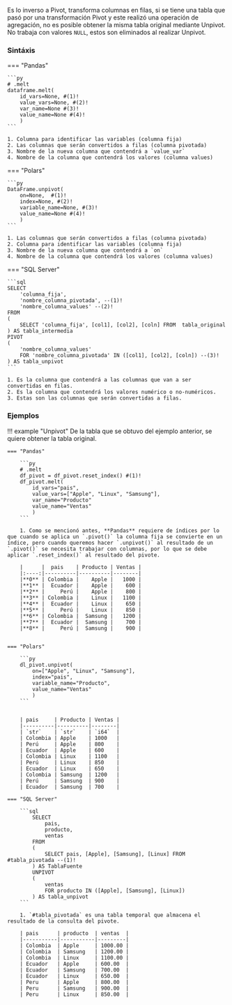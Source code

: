 Es lo inverso a Pivot, transforma columnas en filas, si se tiene una tabla que pasó por una transformación Pivot y este realizó una operación de agregación, no es posible obtener la misma tabla original mediante Unpivot. No trabaja con valores `NULL`, estos son eliminados al realizar Unpivot.

### Sintáxis

=== "Pandas"

    ```py
    # .melt
    dataframe.melt(
        id_vars=None, #(1)! 
        value_vars=None, #(2)!
        var_name=None #(3)!
        value_name=None #(4)!
        )
    ```

    1. Columna para identificar las variables (columna fija)
    2. Las columnas que serán convertidos a filas (columna pivotada)
    3. Nombre de la nueva columna que contendrá a `value_var`
    4. Nombre de la columna que contendrá los valores (columna values)

=== "Polars"

    ```py
    DataFrame.unpivot(
        on=None,  #(1)!  
        index=None, #(2)!  
        variable_name=None, #(3)!  
        value_name=None #(4)!  
        )
    ```

    1. Las columnas que serán convertidos a filas (columna pivotada)
    2. Columna para identificar las variables (columna fija)
    3. Nombre de la nueva columna que contendrá a `on`
    4. Nombre de la columna que contendrá los valores (columna values)

=== "SQL Server"

    ```sql
    SELECT 
        'columna_fija', 
        'nombre_columna_pivotada', --(1)!
        'nombre_columna_values' --(2)!
    FROM 
    (
        SELECT 'columna_fija', [col1], [col2], [coln] FROM  tabla_original
    ) AS tabla_intermedia
    PIVOT
    (
        'nombre_columna_values'
        FOR 'nombre_columna_pivotada' IN ([col1], [col2], [coln]) --(3)!
    ) AS tabla_unpivot
    ```

    1. Es la columna que contendrá a las columnas que van a ser convertidas en filas.
    2. Es la columna que contendrá los valores numérico o no-numéricos.
    3. Estas son las columnas que serán convertidas a filas.

### Ejemplos

!!! example "Unpivot"
    De la tabla que se obtuvo del ejemplo anterior, se quiere obtener la tabla original.

    === "Pandas"

        ```py
        # .melt
        df_pivot = df_pivot.reset_index() #(1)!
        df_pivot.melt(
            id_vars="pais",
            value_vars=["Apple", "Linux", "Samsung"],
            var_name="Producto"
            value_name="Ventas"
            )
        ```

        1. Como se mencionó antes, **Pandas** requiere de índices por lo que cuando se aplica un `.pivot()` la columna fija se convierte en un índice, pero cuando queremos hacer `.unpivot()` al resultado de un `.pivot()` se necesita trabajar con columnas, por lo que se debe aplicar `.reset_index()` al resultado del pivote.

        |      |  pais    | Producto | Ventas |
        |:----:|----------|----------|--------|
        |**0** | Colombia |    Apple |   1000 |
        |**1** |  Ecuador |    Apple |    600 | 
        |**2** |     Perú |    Apple |    800 | 
        |**3** | Colombia |    Linux |   1100 |
        |**4** |  Ecuador |    Linux |    650 | 
        |**5** |     Perú |    Linux |    850 | 
        |**6** | Colombia |  Samsung |   1200 | 
        |**7** |  Ecuador |  Samsung |    700 | 
        |**8** |     Perú |  Samsung |    900 | 


    === "Polars"

        ```py
        dl_pivot.unpivot(
            on=["Apple", "Linux", "Samsung"],
            index="pais",
            variable_name="Producto",
            value_name="Ventas"
            )
        ```


        | pais     | Producto | Ventas |
        |----------|----------|--------|
        | `str`    | `str`    | `i64`  |
        | Colombia | Apple    | 1000   |
        | Perú     | Apple    | 800    |
        | Ecuador  | Apple    | 600    |
        | Colombia | Linux    | 1100   |
        | Perú     | Linux    | 850    |
        | Ecuador  | Linux    | 650    |
        | Colombia | Samsung  | 1200   |
        | Perú     | Samsung  | 900    |
        | Ecuador  | Samsung  | 700    |

    === "SQL Server"

        ```sql
            SELECT 
                pais,
                producto,
                ventas
            FROM 
            (
                SELECT pais, [Apple], [Samsung], [Linux] FROM #tabla_pivotada --(1)!
            ) AS TablaFuente
            UNPIVOT
            (
                ventas
                FOR producto IN ([Apple], [Samsung], [Linux])
            ) AS tabla_unpivot
        ```
        
        1. `#tabla_pivotada` es una tabla temporal que almacena el resultado de la consulta del pivote.

        | pais      | producto  | ventas  |    
        |-----------|-----------|---------|
        | Colombia  | Apple     | 1000.00 |  
        | Colombia  | Samsung   | 1200.00 |  
        | Colombia  | Linux     | 1100.00 |  
        | Ecuador   | Apple     | 600.00  |  
        | Ecuador   | Samsung   | 700.00  |  
        | Ecuador   | Linux     | 650.00  |
        | Peru      | Apple     | 800.00  |  
        | Peru      | Samsung   | 900.00  |   
        | Peru      | Linux     | 850.00  |
